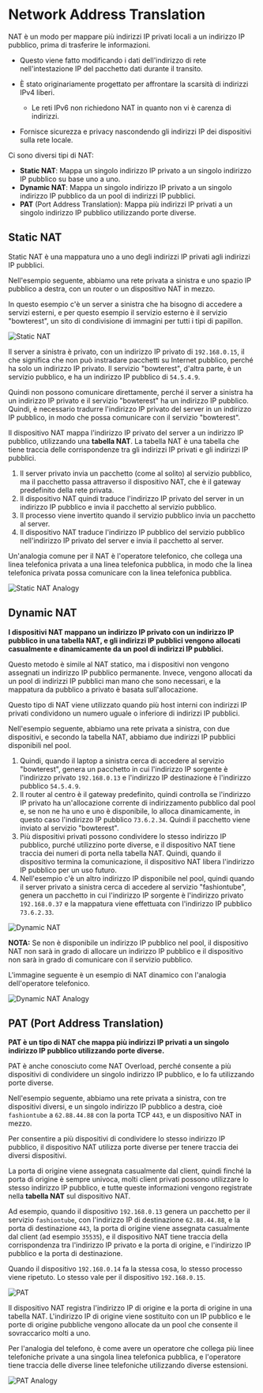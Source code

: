 # Network Address Translation

NAT è un modo per mappare più indirizzi IP privati locali a un indirizzo IP pubblico, prima di trasferire le informazioni.

- Questo viene fatto modificando i dati dell'indirizzo di rete nell'intestazione IP del pacchetto dati durante il transito.

- È stato originariamente progettato per affrontare la scarsità di indirizzi IPv4 liberi.

  - Le reti IPv6 non richiedono NAT in quanto non vi è carenza di indirizzi.

- Fornisce sicurezza e privacy nascondendo gli indirizzi IP dei dispositivi sulla rete locale.

Ci sono diversi tipi di NAT:

- **Static NAT**: Mappa un singolo indirizzo IP privato a un singolo indirizzo IP pubblico su base uno a uno.
- **Dynamic NAT**: Mappa un singolo indirizzo IP privato a un singolo indirizzo IP pubblico da un pool di indirizzi IP pubblici.
- **PAT** (Port Address Translation): Mappa più indirizzi IP privati a un singolo indirizzo IP pubblico utilizzando porte diverse.

## Static NAT

Static NAT è una mappatura uno a uno degli indirizzi IP privati agli indirizzi IP pubblici.

Nell'esempio seguente, abbiamo una rete privata a sinistra e uno spazio IP pubblico a destra, con un router o un dispositivo NAT in mezzo.

In questo esempio c'è un server a sinistra che ha bisogno di accedere a servizi esterni, e per questo esempio il servizio esterno è il servizio "bowterest", un sito di condivisione di immagini per tutti i tipi di papillon.

![Static NAT](../images/13_Network_Address_Translation_01.png)

Il server a sinistra è privato, con un indirizzo IP privato di `192.168.0.15`, il che significa che non può instradare pacchetti su Internet pubblico, perché ha solo un indirizzo IP privato. Il servizio "bowterest", d'altra parte, è un servizio pubblico, e ha un indirizzo IP pubblico di `54.5.4.9`.

Quindi non possono comunicare direttamente, perché il server a sinistra ha un indirizzo IP privato e il servizio "bowterest" ha un indirizzo IP pubblico. Quindi, è necessario tradurre l'indirizzo IP privato del server in un indirizzo IP pubblico, in modo che possa comunicare con il servizio "bowterest".

Il dispositivo NAT mappa l'indirizzo IP privato del server a un indirizzo IP pubblico, utilizzando una **tabella NAT**. La tabella NAT è una tabella che tiene traccia delle corrispondenze tra gli indirizzi IP privati e gli indirizzi IP pubblici.

1. Il server privato invia un pacchetto (come al solito) al servizio pubblico, ma il pacchetto passa attraverso il dispositivo NAT, che è il gateway predefinito della rete privata.
2. Il dispositivo NAT quindi traduce l'indirizzo IP privato del server in un indirizzo IP pubblico e invia il pacchetto al servizio pubblico.
3. Il processo viene invertito quando il servizio pubblico invia un pacchetto al server.
4. Il dispositivo NAT traduce l'indirizzo IP pubblico del servizio pubblico nell'indirizzo IP privato del server e invia il pacchetto al server.

Un'analogia comune per il NAT è l'operatore telefonico, che collega una linea telefonica privata a una linea telefonica pubblica, in modo che la linea telefonica privata possa comunicare con la linea telefonica pubblica.

![Static NAT Analogy](../images/13_Network_Address_Translation_02.png)

## Dynamic NAT

**I dispositivi NAT mappano un indirizzo IP privato con un indirizzo IP pubblico in una tabella NAT, e gli indirizzi IP pubblici vengono allocati casualmente e dinamicamente da un pool di indirizzi IP pubblici.**

Questo metodo è simile al NAT statico, ma i dispositivi non vengono assegnati un indirizzo IP pubblico permanente. Invece, vengono allocati da un pool di indirizzi IP pubblici man mano che sono necessari, e la mappatura da pubblico a privato è basata sull'allocazione.

Questo tipo di NAT viene utilizzato quando più host interni con indirizzi IP privati condividono un numero uguale o inferiore di indirizzi IP pubblici.

Nell'esempio seguente, abbiamo una rete privata a sinistra, con due dispositivi, e secondo la tabella NAT, abbiamo due indirizzi IP pubblici disponibili nel pool.

1. Quindi, quando il laptop a sinistra cerca di accedere al servizio "bowterest", genera un pacchetto in cui l'indirizzo IP sorgente è l'indirizzo privato `192.168.0.13` e l'indirizzo IP destinazione è l'indirizzo pubblico `54.5.4.9`.
2. Il router al centro è il gateway predefinito, quindi controlla se l'indirizzo IP privato ha un'allocazione corrente di indirizzamento pubblico dal pool e, se non ne ha uno e uno è disponibile, lo alloca dinamicamente, in questo caso l'indirizzo IP pubblico `73.6.2.34`. Quindi il pacchetto viene inviato al servizio "bowterest".
3. Più dispositivi privati possono condividere lo stesso indirizzo IP pubblico, purché utilizzino porte diverse, e il dispositivo NAT tiene traccia dei numeri di porta nella tabella NAT. Quindi, quando il dispositivo termina la comunicazione, il dispositivo NAT libera l'indirizzo IP pubblico per un uso futuro.
4. Nell'esempio c'è un altro indirizzo IP disponibile nel pool, quindi quando il server privato a sinistra cerca di accedere al servizio "fashiontube", genera un pacchetto in cui l'indirizzo IP sorgente è l'indirizzo privato `192.168.0.37` e la mappatura viene effettuata con l'indirizzo IP pubblico `73.6.2.33`.

![Dynamic NAT](../images/13_Network_Address_Translation_03.png)

**NOTA:** Se non è disponibile un indirizzo IP pubblico nel pool, il dispositivo NAT non sarà in grado di allocare un indirizzo IP pubblico e il dispositivo non sarà in grado di comunicare con il servizio pubblico.

L'immagine seguente è un esempio di NAT dinamico con l'analogia dell'operatore telefonico.

![Dynamic NAT Analogy](../images/13_Network_Address_Translation_04.png)

## PAT (Port Address Translation)

**PAT è un tipo di NAT che mappa più indirizzi IP privati a un singolo indirizzo IP pubblico utilizzando porte diverse.**

PAT è anche conosciuto come NAT Overload, perché consente a più dispositivi di condividere un singolo indirizzo IP pubblico, e lo fa utilizzando porte diverse.

Nell'esempio seguente, abbiamo una rete privata a sinistra, con tre dispositivi diversi, e un singolo indirizzo IP pubblico a destra, cioè `fashiontube` a `62.88.44.88` con la porta TCP `443`, e un dispositivo NAT in mezzo.

Per consentire a più dispositivi di condividere lo stesso indirizzo IP pubblico, il dispositivo NAT utilizza porte diverse per tenere traccia dei diversi dispositivi.

La porta di origine viene assegnata casualmente dal client, quindi finché la porta di origine è sempre univoca, molti client privati possono utilizzare lo stesso indirizzo IP pubblico, e tutte queste informazioni vengono registrate nella **tabella NAT** sul dispositivo NAT.

Ad esempio, quando il dispositivo `192.168.0.13` genera un pacchetto per il servizio `fashiontube`, con l'indirizzo IP di destinazione `62.88.44.88`, e la porta di destinazione `443`, la porta di origine viene assegnata casualmente dal client (ad esempio `35535`), e il dispositivo NAT tiene traccia della corrispondenza tra l'indirizzo IP privato e la porta di origine, e l'indirizzo IP pubblico e la porta di destinazione.

Quando il dispositivo `192.168.0.14` fa la stessa cosa, lo stesso processo viene ripetuto. Lo stesso vale per il dispositivo `192.168.0.15`.

![PAT](../images/13_Network_Address_Translation_05.png)

Il dispositivo NAT registra l'indirizzo IP di origine e la porta di origine in una tabella NAT.
L'indirizzo IP di origine viene sostituito con un IP pubblico e le porte di origine pubbliche vengono allocate da un pool che consente il sovraccarico molti a uno.

Per l'analogia del telefono, è come avere un operatore che collega più linee telefoniche private a una singola linea telefonica pubblica, e l'operatore tiene traccia delle diverse linee telefoniche utilizzando diverse estensioni.

![PAT Analogy](../images/13_Network_Address_Translation_06.png)